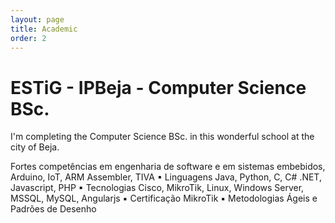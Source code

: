```yaml
---
layout: page
title: Academic
order: 2
---
```


ESTiG - IPBeja - Computer Science BSc.
======================================
I'm completing the Computer Science BSc. in this wonderful school at the city
of Beja. 

Fortes competências em engenharia de software e em sistemas embebidos, Arduino, IoT, ARM
Assembler, TIVA
▪ Linguagens Java, Python, C, C# .NET, Javascript, PHP
▪ Tecnologias Cisco, MikroTik, Linux, Windows Server, MSSQL, MySQL, Angularjs
▪ Certificação MikroTik
▪ Metodologias Ágeis e Padrões de Desenho
